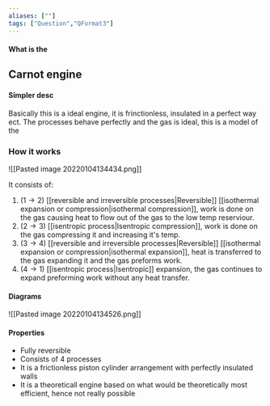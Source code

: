 ```yaml
---
aliases: [""]
tags: ["Question","QFormat3"]
---
```


#### What is the
## Carnot engine
#### Simpler desc
Basically this is a ideal engine, it is frinctionless, insulated in a perfect way ect. The processes behave perfectly and the gas is ideal, this is a model of the 

### How it works
![[Pasted image 20220104134434.png]]

It consists of:
1)  ($1 \to 2$) [[reversible and irreversible processes|Reversible]] [[isothermal expansion or compression|isothermal compression]], work is done on the gas causing heat to flow out of the gas to the low temp reserviour.
2) ($2 \to 3$) [[isentropic process|Isentropic compression]], work is done on the gas compressing it and increasing it's temp.
3) ($3 \to 4$) [[reversible and irreversible processes|Reversible]] [[isothermal expansion or compression|isothermal expansion]], heat is transferred to the gas expanding it and the gas preforms work.
4) ($4 \to 1$) [[isentropic process|Isentropic]] expansion, the gas continues to expand preforming work without any heat transfer.

#### Diagrams
![[Pasted image 20220104134526.png]]

#### Properties
- Fully reversible
- Consists of 4 processes
- It is a frictionless piston cylinder arrangement with perfectly insulated walls
- It is a theoreticall engine based on what would be theoretically most efficient, hence not really possible

